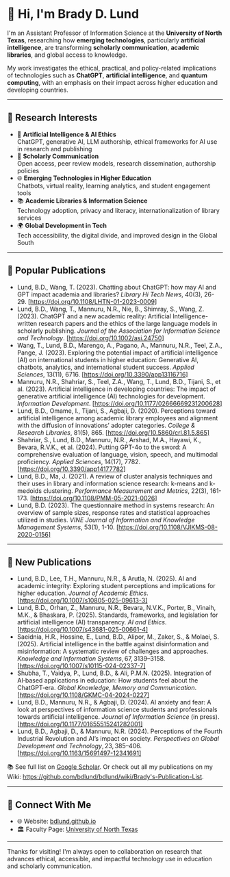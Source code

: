 # 👋 Hi, I'm Brady D. Lund

I'm an Assistant Professor of Information Science at the **University of North Texas**, researching how **emerging technologies**, particularly **artificial intelligence**, are transforming **scholarly communication**, **academic libraries**, and global access to knowledge.

My work investigates the ethical, practical, and policy-related implications of technologies such as **ChatGPT**, **artificial intelligence**, and **quantum computing**, with an emphasis on their impact across higher education and developing countries.

---

## 🧠 Research Interests

- 🧬 **Artificial Intelligence & AI Ethics**  
  ChatGPT, generative AI, LLM authorship, ethical frameworks for AI use in research and publishing  
- 📖 **Scholarly Communication**  
  Open access, peer review models, research dissemination, authorship policies  
- 🌐 **Emerging Technologies in Higher Education**  
  Chatbots, virtual reality, learning analytics, and student engagement tools  
- 📚 **Academic Libraries & Information Science**  
  Technology adoption, privacy and literacy, internationalization of library services  
- 🌍 **Global Development in Tech**  
  Tech accessibility, the digital divide, and improved design in the Global South

---

## 📝 Popular Publications

- Lund, B.D., Wang, T. (2023). Chatting about ChatGPT: how may AI and GPT impact academia and libraries? *Library Hi Tech News*, 40(3), 26-29. [https://doi.org/10.1108/LHTN-01-2023-0009]  
- Lund, B.D., Wang, T., Mannuru, N.R., Nie, B., Shimray, S., Wang, Z. (2023). ChatGPT and a new academic reality: Artificial Intelligence-written research papers and the ethics of the large language models in scholarly publishing. *Journal of the Association for Information Science and Technology*. [https://doi.org/10.1002/asi.24750]  
- Wang, T., Lund, B.D., Marengo, A., Pagano, A., Mannuru, N.R., Teel, Z.A., Pange, J. (2023). Exploring the potential impact of artificial intelligence (AI) on international students in higher education: Generative AI, chatbots, analytics, and international student success. *Applied Sciences*, 13(11), 6716. [https://doi.org/10.3390/app13116716]  
- Mannuru, N.R., Shahriar, S., Teel, Z.A., Wang, T., Lund, B.D., Tijani, S., et al. (2023). Artificial intelligence in developing countries: The impact of generative artificial intelligence (AI) technologies for development. *Information Development*. [https://doi.org/10.1177/02666669231200628]  
- Lund, B.D., Omame, I., Tijani, S., Agbaji, D. (2020). Perceptions toward artificial intelligence among academic library employees and alignment with the diffusion of innovations’ adopter categories. *College & Research Libraries*, 81(5), 865. [https://doi.org/10.5860/crl.81.5.865]  
- Shahriar, S., Lund, B.D., Mannuru, N.R., Arshad, M.A., Hayawi, K., Bevara, R.V.K., et al. (2024). Putting GPT-4o to the sword: A comprehensive evaluation of language, vision, speech, and multimodal proficiency. *Applied Sciences*, 14(17), 7782. [https://doi.org/10.3390/app14177782]  
- Lund, B.D., Ma, J. (2021). A review of cluster analysis techniques and their uses in library and information science research: k-means and k-medoids clustering. *Performance Measurement and Metrics*, 22(3), 161-173. [https://doi.org/10.1108/PMM-05-2021-0026]  
- Lund, B.D. (2023). The questionnaire method in systems research: An overview of sample sizes, response rates and statistical approaches utilized in studies. *VINE Journal of Information and Knowledge Management Systems*, 53(1), 1-10. [https://doi.org/10.1108/VJIKMS-08-2020-0156]

---

## 📝 New Publications

- Lund, B.D., Lee, T.H., Mannuru, N.R., & Arutla, N. (2025). AI and academic integrity: Exploring student perceptions and implications for higher education. *Journal of Academic Ethics*. [https://doi.org/10.1007/s10805-025-09613-3]  
- Lund, B.D., Orhan, Z., Mannuru, N.R., Bevara, N.V.K., Porter, B., Vinaih, M.K., & Bhaskara, P. (2025). Standards, frameworks, and legislation for artificial intelligence (AI) transparency. *AI and Ethics*. [https://doi.org/10.1007/s43681-025-00661-4]  
- Saeidnia, H.R., Hossine, E., Lund, B.D., Alipor, M., Zaker, S., & Molaei, S. (2025). Artificial intelligence in the battle against disinformation and misinformation: A systematic review of challenges and approaches. *Knowledge and Information Systems*, 67, 3139–3158. [https://doi.org/10.1007/s10115-024-02337-7]  
- Shubha, T., Vaidya, P., Lund, B.D., & Ali, P.M.N. (2025). Integration of AI‑based applications in education: How students feel about the ChatGPT‑era. *Global Knowledge, Memory and Communication*. [https://doi.org/10.1108/GKMC-04-2024-0227]  
- Lund, B.D., Mannuru, N.R., & Agbaji, D. (2024). AI anxiety and fear: A look at perspectives of information science students and professionals towards artificial intelligence. *Journal of Information Science* (in press). [https://doi.org/10.1177/01655515241282001]  
- Lund, B.D., Agbaji, D., & Mannuru, N.R. (2024). Perceptions of the Fourth Industrial Revolution and AI’s impact on society. *Perspectives on Global Development and Technology*, 23, 385–406. [https://doi.org/10.1163/15691497-12341691]  

📚 See full list on [Google Scholar](https://scholar.google.com/citations?user=IGZZD-UAAAAJ).
Or check out all my publications on my Wiki: https://github.com/bdlund/bdlund/wiki/Brady's-Publication-List. 

---

## 🔗 Connect With Me

- 🌐 Website: [bdlund.github.io](https://bdlund.github.io)
- 🏛️ Faculty Page: [University of North Texas](https://www.unt.edu)  

---

Thanks for visiting! I'm always open to collaboration on research that advances ethical, accessible, and impactful technology use in education and scholarly communication.
